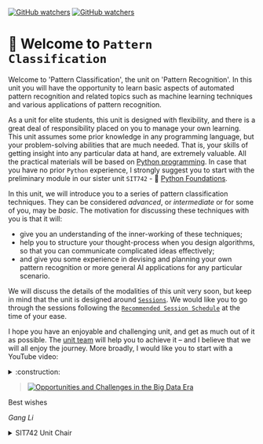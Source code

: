 [![GitHub watchers](https://img.shields.io/badge/tulip--lab-Pattern--Classification-brightgreen)](../README.md)
[![GitHub watchers](https://img.shields.io/badge/Module-Induction-orange)](README.md)

# :clap: Welcome to `Pattern Classification`

Welcome to 'Pattern Classification', the unit on 'Pattern Recognition'. In this unit you will have the opportunity to learn basic aspects of automated pattern recognition and related topics such as machine learning techniques and various applications of pattern recognition.

As a unit for elite students, this unit is designed with flexibility, and there is a great deal of responsibility placed on you to manage your own learning. This unit assumes some prior knowledge in any programming language, but your problem-solving abilities that are much needed. That is, your skills of getting insight into any particular data at hand, are extremely valuable. All the practical materials will be based on [Python programming](https://www.python.org/). In case that you have no prior `Python` experience, I strongly suggest you to start with the preliminary module in our sister unit `SIT742` - :book: [Python Foundations](https://github.com/tulip-lab/sit742).

In this unit, we will introduce you to a series of pattern classification techniques. They can be considered *advanced*, or *intermediate* or for some of you, may be *basic*. The motivation for discussing these techniques with you is that it will:

- give you an understanding of the inner-working of these techniques;
- help you to structure your thought-process when you design algorithms, so that you can communicate complicated ideas effectively;
- and give you some experience in devising and planning your own pattern recognition or more general AI applications for any particular scenario.

We will discuss the details of the modalities of this unit very soon, but keep in mind that the unit is designed around [`Sessions`](../README.md#Sessions). We would like you to go through the sessions following the [`Recommended Session Schedule`](../README.md#session-plan) at the time of your ease.

I hope you have an enjoyable and challenging unit, and get as much out of it as possible. The [unit team](S00B-Team.md) will help you to achieve it – and I believe that we will all enjoy the journey. More broadly, I would like you to start with a YouTube video:

<details><summary>:construction:</summary>

![TTD](https://img.shields.io/badge/Things-To--Do-red) 
- Welcome Video (Zoom and DeakinAir)
</details>

>[![Opportunities and Challenges in the Big Data Era](https://img.youtube.com/vi/LpPRhTDvVwE/0.jpg)](hhttps://youtu.be/s4wFoFXNYZU?si=uWME92wlZGsxiWs4   "Opportunities and Challenges in the Big Data Era")

Best wishes

*Gang Li*

<details>
<summary>SIT742 Unit Chair</summary>

- :phone: +61(3)92517434
- :postbox: gang.li@deakin.edu.au
- :link: https://www.deakin.edu.au/about-deakin/people/gang-li
</details>



